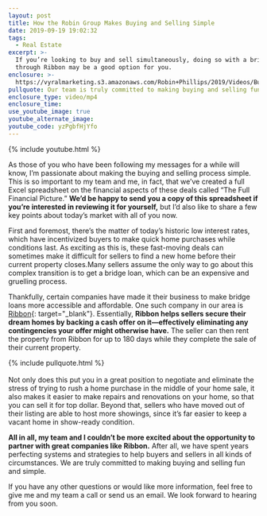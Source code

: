 ```yaml
---
layout: post
title: How the Robin Group Makes Buying and Selling Simple
date: 2019-09-19 19:02:32
tags:
  - Real Estate
excerpt: >-
  If you’re looking to buy and sell simultaneously, doing so with a bridge loan
  through Ribbon may be a good option for you.
enclosure: >-
  https://vyralmarketing.s3.amazonaws.com/Robin+Phillips/2019/Videos/Buying+and+Selling+Made+Simple.mp4
pullquote: Our team is truly committed to making buying and selling fun and simple
enclosure_type: video/mp4
enclosure_time:
use_youtube_image: true
youtube_alternate_image:
youtube_code: yzPgbfHjYfo
---
```


{% include youtube.html %}

As those of you who have been following my messages for a while will know, I’m passionate about making the buying and selling process simple. This is so important to my team and me, in fact, that we’ve created a full Excel spreadsheet on the financial aspects of these deals called “The Full Financial Picture.” **We’d be happy to send you a copy of this spreadsheet if you’re interested in reviewing it for yourself,** but I’d also like to share a few key points about today’s market with all of you now.

First and foremost, there’s the matter of today’s historic low interest rates, which have incentivized buyers to make quick home purchases while conditions last. As exciting as this is, these fast-moving deals can sometimes make it difficult for sellers to find a new home before their current property closes.Many sellers assume the only way to go about this complex transition is to get a bridge loan, which can be an expensive and gruelling process.&nbsp;

Thankfully, certain companies have made it their business to make bridge loans more accessible and affordable. One such company in our area is [Ribbon](https://www.ribbonhome.com/){: target="_blank"}. Essentially, **Ribbon helps sellers secure their dream homes by backing a cash offer on it—effectively eliminating any contingencies your offer might otherwise have.** The seller can then rent the property from Ribbon for up to 180 days while they complete the sale of their current property.&nbsp;

{% include pullquote.html %}<br><br>Not only does this put you in a great position to negotiate and eliminate the stress of trying to rush a home purchase in the middle of your home sale, it also makes it easier to make repairs and renovations on your home, so that you can sell it for top dollar. Beyond that, sellers who have moved out of their listing are able to host more showings, since it’s far easier to keep a vacant home in show-ready condition.&nbsp;

**All in all, my team and I couldn’t be more excited about the opportunity to partner with great companies like Ribbon.** After all, we have spent years perfecting systems and strategies to help buyers and sellers in all kinds of circumstances. We are truly committed to making buying and selling fun and simple.&nbsp;

If you have any other questions or would like more information, feel free to give me and my team a call or send us an email. We look forward to hearing from you soon.<br>&nbsp;

&nbsp;